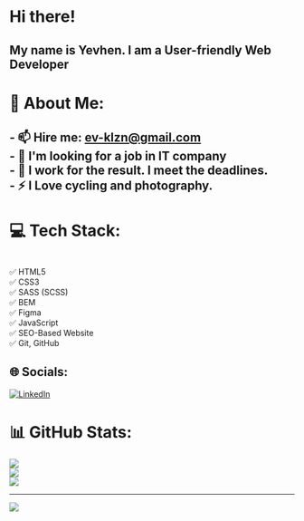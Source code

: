# Hi there!
## My name is Yevhen. I am a User-friendly Web Developer

# 💫 About Me:
## - 📫 Hire me: ev-klzn@gmail.com<br>- 🧐 I'm looking for a job in IT company<br>- 🤝 I work for the result. I meet the deadlines. <br>- ⚡  I Love cycling and photography.

# 💻 Tech Stack:
<br>✅ HTML5
<br>✅ CSS3
<br>✅ SASS (SCSS)
<br>✅ BEM
<br>✅ Figma
<br>✅ JavaScript
<br>✅ SEO-Based Website
<br>✅ Git, GitHub

## 🌐 Socials:
[![LinkedIn](https://img.shields.io/badge/LinkedIn-%230077B5.svg?logo=linkedin&logoColor=white)](https://linkedin.com/in/ev-klzn) 
# 📊 GitHub Stats:
![](https://github-readme-stats.vercel.app/api?username=ev-klzn&theme=dark&hide_border=false&include_all_commits=true&count_private=true)<br/>
![](https://github-readme-streak-stats.herokuapp.com/?user=ev-klzn&theme=dark&hide_border=false)<br/>
![](https://github-readme-stats.vercel.app/api/top-langs/?username=ev-klzn&theme=dark&hide_border=false&include_all_commits=true&count_private=true&layout=compact)

---
[![](https://visitcount.itsvg.in/api?id=ev-klzn&icon=0&color=0)](https://visitcount.itsvg.in)

<!-- Proudly created with GPRM ( https://gprm.itsvg.in ) -->
